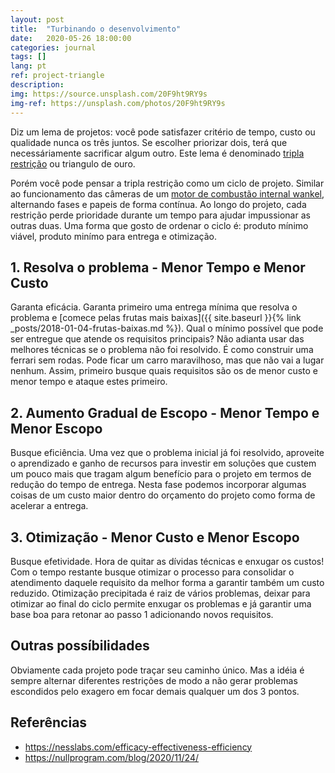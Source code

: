 ```yaml
---
layout: post
title:  "Turbinando o desenvolvimento"
date:   2020-05-26 18:00:00
categories: journal
tags: []
lang: pt
ref: project-triangle
description: 
img: https://source.unsplash.com/20F9ht9RY9s
img-ref: https://unsplash.com/photos/20F9ht9RY9s
---
```


Diz um lema de projetos: você pode satisfazer critério de tempo, custo ou qualidade nunca os três juntos. Se escolher priorizar dois, terá que necessáriamente sacrificar algum outro. Este lema é denominado [tripla restrição](https://en.wikipedia.org/wiki/Project_management_triangle) ou triangulo de ouro.

Porém você pode pensar a tripla restrição como um ciclo de projeto. Similar ao funcionamento das câmeras de um [motor de combustão internal wankel](https://pt.wikipedia.org/wiki/Motor_Wankel), alternando fases e papeis de forma contínua. Ao longo do projeto, cada restrição perde prioridade durante um tempo para ajudar impussionar as outras duas. Uma forma que gosto de ordenar o ciclo é: produto mínimo viável, produto minímo para entrega e otimização.

## 1. Resolva o problema - Menor Tempo e Menor Custo

Garanta eficácia. Garanta primeiro uma entrega mínima que resolva o problema e [comece pelas frutas mais baixas]({{ site.baseurl }}{% link _posts/2018-01-04-frutas-baixas.md %}). Qual o mínimo possível que pode ser entregue que atende os requisitos principais? Não adianta usar das melhores técnicas se o problema não foi resolvido. É como construir uma ferrari sem rodas. Pode ficar um carro maravilhoso, mas que não vai a lugar nenhum. Assim, primeiro busque quais requisitos são os de menor custo e menor tempo e ataque estes primeiro.

## 2. Aumento Gradual de Escopo - Menor Tempo e Menor Escopo

Busque eficiência. Uma vez que o problema inicial já foi resolvido, aproveite o aprendizado e ganho de recursos para investir em soluções que custem um pouco mais que tragam algum benefício para o projeto em termos de redução do tempo de entrega. Nesta fase podemos incorporar algumas coisas de um custo maior dentro do orçamento do projeto como forma de acelerar a entrega.

## 3. Otimização - Menor Custo e Menor Escopo

Busque efetividade. Hora de quitar as dívidas técnicas e enxugar os custos! Com o tempo restante busque otimizar o processo para consolidar o atendimento daquele requisito da melhor forma a garantir também um custo reduzido. Otimização precipitada é raiz de vários problemas, deixar para otimizar ao final do ciclo permite enxugar os problemas e já garantir uma base boa para retonar ao passo 1 adicionando novos requisitos.

## Outras possíbilidades

Obviamente cada projeto pode traçar seu caminho único. Mas a idéia é sempre alternar diferentes restrições de modo a não gerar problemas escondidos pelo exagero em focar demais qualquer um dos 3 pontos.

## Referências
  * https://nesslabs.com/efficacy-effectiveness-efficiency
  * https://nullprogram.com/blog/2020/11/24/
